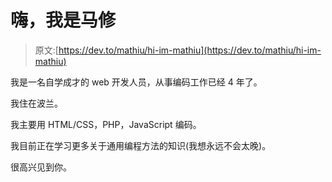 # 嗨，我是马修

> 原文:[https://dev.to/mathiu/hi-im-mathiu](https://dev.to/mathiu/hi-im-mathiu)

我是一名自学成才的 web 开发人员，从事编码工作已经 4 年了。

我住在波兰。

我主要用 HTML/CSS，PHP，JavaScript 编码。

我目前正在学习更多关于通用编程方法的知识(我想永远不会太晚)。

很高兴见到你。